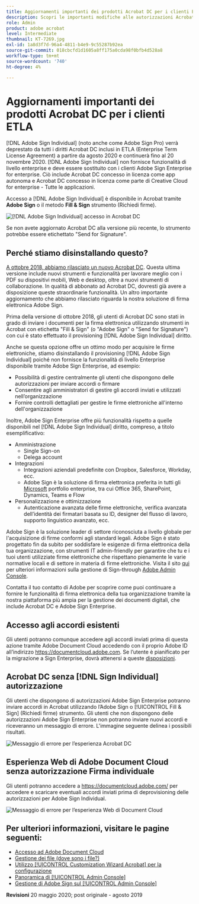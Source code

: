 ```yaml
---
title: Aggiornamenti importanti dei prodotti Acrobat DC per i clienti ETLA
description: Scopri le importanti modifiche alle autorizzazioni Acrobat DC incluse nelle offerte ETLA (Enterprise Term License Agreement) a partire da agosto 2020 fino al 20 novembre 2020
role: Admin
product: adobe acrobat
level: Intermediate
thumbnail: KT-7269.jpg
exl-id: 1a8d3f7d-96a4-4811-b4e9-9c55287b92ea
source-git-commit: 018cbcfd1d1605a8ff175a0cda98f0bfb4d528a8
workflow-type: tm+mt
source-wordcount: '740'
ht-degree: 4%

---
```


# Aggiornamenti importanti dei prodotti Acrobat DC per i clienti ETLA

[!DNL Adobe Sign Individual] (noto anche come Adobe Sign Pro) verrà deprestato da tutti i diritti Acrobat DC inclusi in ETLA (Enterprise Term License Agreement) a partire da agosto 2020 e continuerà fino al 20 novembre 2020. [!DNL Adobe Sign Individual] non fornisce funzionalità di livello enterprise e deve essere sostituito con i clienti Adobe Sign Enterprise for enterprise. Ciò include Acrobat DC concesso in licenza come app autonoma e Acrobat DC concesso in licenza come parte di Creative Cloud for enterprise - Tutte le applicazioni.

Accesso a [!DNL Adobe Sign Individual] è disponibile in Acrobat tramite **Adobe Sign** o il metodo **Fill &amp; Sign** strumento (Richiedi firme).

![[!DNL Adobe Sign Individual] accesso in Acrobat DC](../assets/Deploy_SignEntitle1.png)

Se non avete aggiornato Acrobat DC alla versione più recente, lo strumento potrebbe essere etichettato &quot;Send for Signature&quot;.

## Perché stiamo disinstallando questo?

[A ottobre 2018, abbiamo rilasciato un nuovo Acrobat DC](https://news.adobe.com/news/news-details/2018/Adobe-Redefines-What-Is-Possible-With-PDF-With-All-New-Acrobat-DC). Questa ultima versione include nuovi strumenti e funzionalità per lavorare meglio con i PDF su dispositivi mobili, Web e desktop, oltre a nuovi strumenti di collaborazione. In qualità di abbonato ad Acrobat DC, dovresti già avere a disposizione queste straordinarie funzionalità. Un altro importante aggiornamento che abbiamo rilasciato riguarda la nostra soluzione di firma elettronica Adobe Sign.

Prima della versione di ottobre 2018, gli utenti di Acrobat DC sono stati in grado di inviare i documenti per la firma elettronica utilizzando strumenti in Acrobat con etichetta &quot;Fill &amp; Sign&quot; (o &quot;Adobe Sign&quot; o &quot;Send for Signature&quot;) con cui è stato effettuato il provisioning [!DNL Adobe Sign Individual] diritto.

Anche se questa opzione offre un ottimo modo per acquisire le firme elettroniche, stiamo disinstallando il provisioning [!DNL Adobe Sign Individual] poiché non fornisce la funzionalità di livello Enterprise disponibile tramite Adobe Sign Enterprise, ad esempio:

* Possibilità di gestire centralmente gli utenti che dispongono delle autorizzazioni per inviare accordi o firmare
* Consentire agli amministratori di gestire gli accordi inviati e utilizzati nell’organizzazione
* Fornire controlli dettagliati per gestire le firme elettroniche all&#39;interno dell&#39;organizzazione

Inoltre, Adobe Sign Enterprise offre più funzionalità rispetto a quelle disponibili nel [!DNL Adobe Sign Individual] diritto, compreso, a titolo esemplificativo:

* Amministrazione
   * Single Sign-on
   * Delega account
* Integrazioni
   * Integrazioni aziendali predefinite con Dropbox, Salesforce, Workday, ecc.
   * Adobe Sign è la soluzione di firma elettronica preferita in tutti gli [Microsoft](https://acrobat.adobe.com/us/en/business/integrations/microsoft.html) portfolio enterprise, tra cui Office 365, SharePoint, Dynamics, Teams e Flow
* Personalizzazione e ottimizzazione
   * Autenticazione avanzata delle firme elettroniche, verifica avanzata dell’identità dei firmatari basata su ID, designer del flusso di lavoro, supporto linguistico avanzato, ecc.

Adobe Sign è la soluzione leader di settore riconosciuta a livello globale per l&#39;acquisizione di firme conformi agli standard legali. Adobe Sign è stato progettato fin da subito per soddisfare le esigenze di firma elettronica della tua organizzazione, con strumenti IT admin-friendly per garantire che tu e i tuoi utenti utilizziate firme elettroniche che rispettano pienamente le varie normative locali e di settore in materia di firme elettroniche. Visita il sito [qui](https://helpx.adobe.com/it/enterprise/using/adobe-sign-for-enterprise.html) per ulteriori informazioni sulla gestione di Sign-through [Adobe Admin Console](https://helpx.adobe.com/it/enterprise/using/admin-console.html).

Contatta il tuo contatto di Adobe per scoprire come puoi continuare a fornire le funzionalità di firma elettronica della tua organizzazione tramite la nostra piattaforma più ampia per la gestione dei documenti digitali, che include Acrobat DC e Adobe Sign Enterprise.

## Accesso agli accordi esistenti

Gli utenti potranno comunque accedere agli accordi inviati prima di questa azione tramite Adobe Document Cloud accedendo con il proprio Adobe ID all’indirizzo https://documentcloud.adobe.com. Se l’utente è pianificato per la migrazione a Sign Enterprise, dovrà attenersi a queste [disposizioni](https://helpx.adobe.com/it/sign/kb/how-to-download-signed-documents---adobe-sign.html).

## Acrobat DC senza [!DNL Sign Individual] autorizzazione

Gli utenti che dispongono di autorizzazioni Adobe Sign Enterprise potranno inviare accordi in Acrobat utilizzando l’Adobe Sign o [!UICONTROL Fill &amp; Sign] (Richiedi firme) strumento.
Gli utenti che non dispongono delle autorizzazioni Adobe Sign Enterprise non potranno inviare nuovi accordi e riceveranno un messaggio di errore. L&#39;immagine seguente delinea i possibili risultati.

![Messaggio di errore per l’esperienza Acrobat DC](../assets/Deploy_SignEntitle2.png)

## Esperienza Web di Adobe Document Cloud senza autorizzazione Firma individuale

Gli utenti potranno accedere a https://documentcloud.adobe.com/ per accedere e scaricare eventuali accordi inviati prima di deprovisioning delle autorizzazioni per Adobe Sign Individual.

![Messaggio di errore per l’esperienza Web di Document Cloud](../assets/Deploy_SignEntitle3.png)

## Per ulteriori informazioni, visitare le pagine seguenti:

* [Accesso ad Adobe Document Cloud](https://helpx.adobe.com/document-cloud/help/sign-in.html)
* [Gestione dei file (dove sono i file?)](https://helpx.adobe.com/document-cloud/help/manage-files.html)
* [Utilizzo [!UICONTROL Customization Wizard Acrobat] per la configurazione](https://www.adobe.com/devnet-docs/acrobatetk/tools/Wizard/WizardDC/index.html)
* [Panoramica di [!UICONTROL Admin Console]](https://helpx.adobe.com/enterprise/using/admin-console.html)
* [Gestione di Adobe Sign sul [!UICONTROL Admin Console]](https://helpx.adobe.com/enterprise/using/adobe-sign-for-enterprise.html)

**Revisioni** 20 maggio 2020; post originale - agosto 2019

